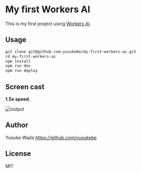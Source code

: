 # My first Workers AI

This is my first project using [Workers AI](https://developers.cloudflare.com/workers-ai/).

## Usage

```txt
git clone git@github.com:yusukebe/my-first-workers-ai.git
cd my-first-workers-ai
npm install 
npm run dev
npm run deploy
```

## Screen cast

**1.5x speed.**

![output](https://github.com/yusukebe/my-first-workers-ai/assets/10682/87195a39-67c3-4a33-8895-8cfed9c8982e)

## Author

Yusuke Wada <https://github.com/yusukebe>

## License

MIT
